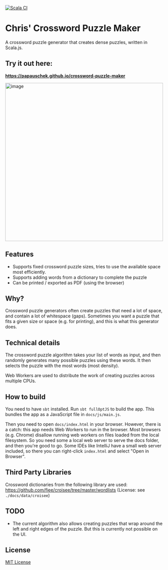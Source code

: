 [![Scala CI](https://github.com/papauschek/crossword-puzzle-maker/actions/workflows/scala.yml/badge.svg)](https://github.com/papauschek/crossword-puzzle-maker/actions/workflows/scala.yml)

# Chris' Crossword Puzzle Maker

A crossword puzzle generator that creates dense puzzles, written in Scala.js.

## Try it out here:
**https://papauschek.github.io/crossword-puzzle-maker**

<img width="500" alt="image" src="https://user-images.githubusercontent.com/1398727/201483795-6776a7a8-7f2b-4639-8251-1839086355c0.png">

## Features

* Supports fixed crossword puzzle sizes, tries to use the available space most efficiently.
* Supports adding words from a dictionary to complete the puzzle
* Can be printed / exported as PDF (using the browser)

## Why?

Crossword puzzle generators often create puzzles that need a lot of space, and contain a lot of whitespace (gaps).
Sometimes you want a puzzle that fits a given size or space (e.g. for printing), and this is what this generator does.

## Technical details

The crossword puzzle algorithm takes your list of words as input,
and then randomly generates many possible puzzles using these words.
It then selects the puzzle with the most words (most density).

Web Workers are used to distribute the work of creating puzzles across multiple CPUs.

## How to build

You need to have `sbt` installed. Run `sbt fullOptJS` to build the app. This bundles the app as a JavaScript file in `docs/js/main.js`.

Then you need to open `docs/index.html` in your browser. However, there is a catch: this app needs Web Workers to run in the browser. Most browsers (e.g. Chrome) disallow running web workers on files loaded from the local filesystem.
So you need some a local web server to serve the docs folder, and then you're good to go. Some IDEs like IntelliJ have a small web server included, so there you can right-click `index.html` and select "Open in Browser". 

## Third Party Libraries

Crossword dictionaries from the following library are used: https://github.com/fiee/croisee/tree/master/wordlists
(License: see `./docs/data/croisee`)

## TODO

* The current algorithm also allows creating puzzles that wrap around the left and right edges of the puzzle. But this is currently not possible on the UI.

## License

[MIT License](LICENSE.md)
